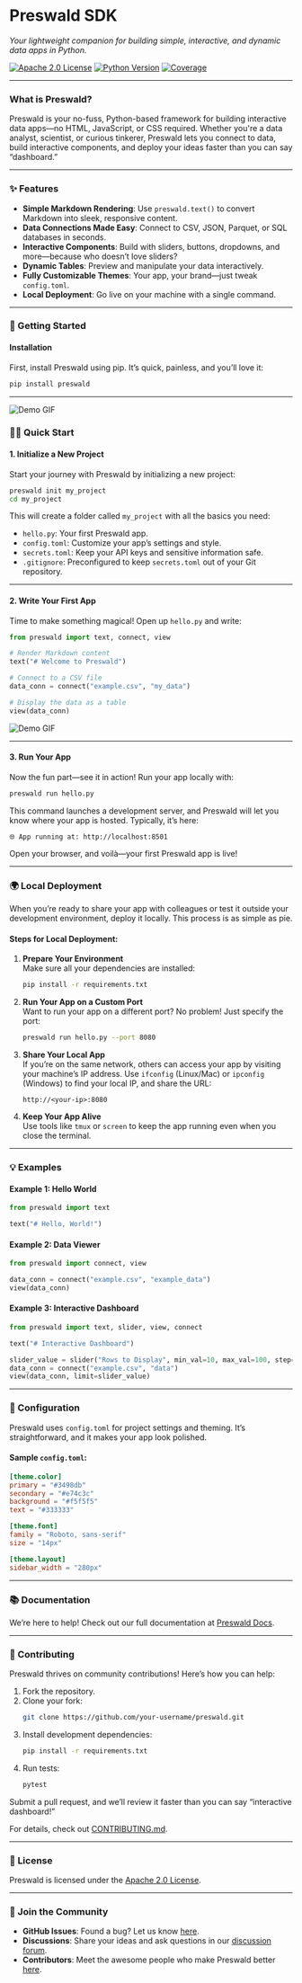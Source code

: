 # **Preswald SDK**

_Your lightweight companion for building simple, interactive, and dynamic data apps in Python._

[![Apache 2.0 License](https://img.shields.io/badge/license-Apache%202.0-blue.svg)](LICENSE)
[![Python Version](https://img.shields.io/badge/python-3.7%2B-blue.svg)](https://www.python.org/downloads/)
[![Coverage](https://img.shields.io/codecov/c/github/your-org/preswald)](https://codecov.io/gh/your-org/preswald)

---

### **What is Preswald?**

Preswald is your no-fuss, Python-based framework for building interactive data apps—no HTML, JavaScript, or CSS required. Whether you're a data analyst, scientist, or curious tinkerer, Preswald lets you connect to data, build interactive components, and deploy your ideas faster than you can say “dashboard.”

---

### **✨ Features**

- **Simple Markdown Rendering**: Use `preswald.text()` to convert Markdown into sleek, responsive content.
- **Data Connections Made Easy**: Connect to CSV, JSON, Parquet, or SQL databases in seconds.
- **Interactive Components**: Build with sliders, buttons, dropdowns, and more—because who doesn’t love sliders?
- **Dynamic Tables**: Preview and manipulate your data interactively.
- **Fully Customizable Themes**: Your app, your brand—just tweak `config.toml`.
- **Local Deployment**: Go live on your machine with a single command.

---

### **🚀 Getting Started**

#### **Installation**

First, install Preswald using pip. It’s quick, painless, and you’ll love it:

```bash
pip install preswald
```

---

![Demo GIF](assets/demo1.gif)

### **👩‍💻 Quick Start**

#### **1. Initialize a New Project**

Start your journey with Preswald by initializing a new project:

```bash
preswald init my_project
cd my_project
```

This will create a folder called `my_project` with all the basics you need:

- `hello.py`: Your first Preswald app.
- `config.toml`: Customize your app’s settings and style.
- `secrets.toml`: Keep your API keys and sensitive information safe.
- `.gitignore`: Preconfigured to keep `secrets.toml` out of your Git repository.

---

#### **2. Write Your First App**

Time to make something magical! Open up `hello.py` and write:

```python
from preswald import text, connect, view

# Render Markdown content
text("# Welcome to Preswald")

# Connect to a CSV file
data_conn = connect("example.csv", "my_data")

# Display the data as a table
view(data_conn)
```
![Demo GIF](assets/demo2.gif)

---

#### **3. Run Your App**

Now the fun part—see it in action! Run your app locally with:

```bash
preswald run hello.py
```

This command launches a development server, and Preswald will let you know where your app is hosted. Typically, it’s here:

```
🌐 App running at: http://localhost:8501
```

Open your browser, and voilà—your first Preswald app is live!

---

### **🌍 Local Deployment**

When you’re ready to share your app with colleagues or test it outside your development environment, deploy it locally. This process is as simple as pie.

#### **Steps for Local Deployment:**

1. **Prepare Your Environment**  
   Make sure all your dependencies are installed:

   ```bash
   pip install -r requirements.txt
   ```

2. **Run Your App on a Custom Port**  
   Want to run your app on a different port? No problem! Just specify the port:

   ```bash
   preswald run hello.py --port 8080
   ```

3. **Share Your Local App**  
   If you’re on the same network, others can access your app by visiting your machine’s IP address. Use `ifconfig` (Linux/Mac) or `ipconfig` (Windows) to find your local IP, and share the URL:

   ```
   http://<your-ip>:8080
   ```

4. **Keep Your App Alive**  
   Use tools like `tmux` or `screen` to keep the app running even when you close the terminal.

---

### **💡 Examples**

#### **Example 1: Hello World**

```python
from preswald import text

text("# Hello, World!")
```

#### **Example 2: Data Viewer**

```python
from preswald import connect, view

data_conn = connect("example.csv", "example_data")
view(data_conn)
```

#### **Example 3: Interactive Dashboard**

```python
from preswald import text, slider, view, connect

text("# Interactive Dashboard")

slider_value = slider("Rows to Display", min_val=10, max_val=100, step=10, default=50)
data_conn = connect("example.csv", "data")
view(data_conn, limit=slider_value)
```

---

### **🔧 Configuration**

Preswald uses `config.toml` for project settings and theming. It’s straightforward, and it makes your app look polished.

#### **Sample `config.toml`:**

```toml
[theme.color]
primary = "#3498db"
secondary = "#e74c3c"
background = "#f5f5f5"
text = "#333333"

[theme.font]
family = "Roboto, sans-serif"
size = "14px"

[theme.layout]
sidebar_width = "280px"
```

---

### **📚 Documentation**

We’re here to help! Check out our full documentation at [Preswald Docs](https://github.com/your-org/preswald/wiki).

---

### **🤝 Contributing**

Preswald thrives on community contributions! Here’s how you can help:

1. Fork the repository.
2. Clone your fork:
   ```bash
   git clone https://github.com/your-username/preswald.git
   ```
3. Install development dependencies:
   ```bash
   pip install -r requirements.txt
   ```
4. Run tests:
   ```bash
   pytest
   ```

Submit a pull request, and we’ll review it faster than you can say “interactive dashboard!”

For details, check out [CONTRIBUTING.md](CONTRIBUTING.md).

---

### **📄 License**

Preswald is licensed under the [Apache 2.0 License](LICENSE).

---

### **🎉 Join the Community**

- **GitHub Issues**: Found a bug? Let us know [here](https://github.com/your-org/preswald/issues).
- **Discussions**: Share your ideas and ask questions in our [discussion forum](https://github.com/your-org/preswald/discussions).
- **Contributors**: Meet the awesome people who make Preswald better [here](https://github.com/your-org/preswald/graphs/contributors).